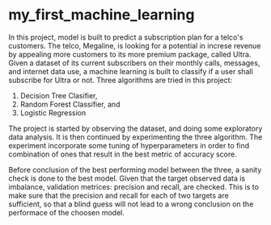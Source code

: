 # my_first_machine_learning
In this project, model is built to predict a subscription plan for a telco's customers. 
The telco, Megaline, is looking for a potential in increse revenue by appealing more customers to its more premium package, called Ultra.
Given a dataset of its current subscribers on their monthly calls, messages, and internet data use, a machine learning is built to classify if a user shall subscribe for Ultra or not.
Three algorithms are tried in this project:
1. Decision Tree Clasifier,
2. Random Forest Classifier, and
3. Logistic Regression

The project is started by observing the dataset, and doing some exploratory data analysis.
It is then continued by experimenting the three algorithm. 
The experiment incorporate some tuning of hyperparameters in order to  find combination of ones that result in the best metric of accuracy score.

Before conclusion of the best performing model between the three, a sanity check is done to the best model.
Given that the target observed data is imbalance, validation metrices: precision and recall, are checked.
This is to make sure that the precision and recall for each of two targets are sufficient, so that a blind guess will not lead to a wrong conclusion on the performace of the choosen model.
